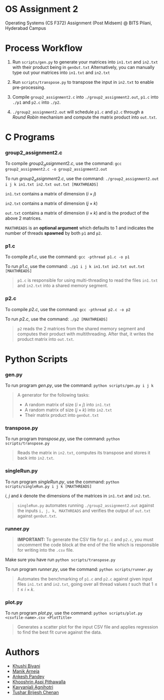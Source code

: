 # OS Assignment $2$

Operating Systems (CS F372) Assignment (Post Midsem) @ BITS Pilani, Hyderabad Campus

# Process Workflow

1. Run `scripts/gen.py` to generate your matrices into `in1.txt` and `in2.txt` with their product being in `genOut.txt` Alternatively, you can manually type out your matrices into `in1.txt` and `in2.txt`

2. Run `scripts/transpose.py` to transpose the input in `in2.txt` to enable pre-processing.

3. Compile `group2_assignment2.c` into `./group2_assignment2.out`, `p1.c` into `./p1` and `p2.c` into `./p2`.

4. `./group2_assignment2.out` will schedule `p1.c` and `p2.c` through a $Round \ Robin$ mechanism and compute the matrix product into `out.txt`.

# C Programs

### group2_assignment2.c

To compile $group2_assignment2.c$, use the command: `gcc group2_assignment2.c -o group2_assignment2.out`

To run $group2_assignment2.c$, use the command: `./group2_assignment2.out i j k in1.txt in2.txt out.txt [MAXTHREADS]`

`in1.txt` contains a matrix of dimension $(i \times j)$

`in2.txt` contains a matrix of dimension $(j \times k)$

`out.txt` contains a matrix of dimension $(i \times k)$ and is the product of the above $2$ matrices.

`MAXTHREADS` is an **optional argument** which defaults to $1$ and indicates the number of threads **spawned** by both `p1` and `p2`.

### p1.c

To compile $p1.c$, use the command: `gcc -pthread p1.c -o p1`

To run $p1.c$, use the command: `./p1 i j k in1.txt in2.txt out.txt [MAXTHREADS]`

> `p1.c` is responsible for using multi-threading to read the files `in1.txt` and `in2.txt` into a shared memory segment.

### p2.c

To compile $p2.c$, use the command: `gcc -pthread p2.c -o p2`

To run $p2.c$, use the command: `./p2 [MAXTHREADS]`

> `p2` reads the $2$ matrices from the shared memory segment and computes their product with multithreading. After that, it writes the product matrix into `out.txt`.

# Python Scripts

### gen.py

To run program $gen.py$, use the command: `python scripts/gen.py i j k`

> A generator for the following tasks:
>- A random matrix of size $(i \times j)$ into `in1.txt`
>- A random matrix of size $(j \times k)$ into `in2.txt`
>- Their matrix product into `genOut.txt`

### transpose.py

To run program $transpose.py$, use the command: `python scripts/transpose.py`

> Reads the matrix in `in2.txt`, computes its transpose and stores it back into `in2.txt`.

### singleRun.py

To run program $singleRun.py$, use the command: `python scripts/singleRun.py i j k [MAXTHREADS]`

$i$, $j$ and $k$ denote the dimensions of the matrices in `in1.txt` and `in2.txt`.

> `singleRun.py` automates running `./group2_assignment2.out` against the inputs `i, j, k, MAXTHREADS` and verifies the output of `out.txt` against `genOut.txt`.

### runner.py

> **IMPORTANT:** To generate the CSV file for `p1.c` and `p2.c`, you must uncomment the code block at the end of the file which is responsible for writing into the `.csv` file.

Make sure you have run `python scripts/transpose.py`

To run program $runner.py$, use the command: `python scripts/runner.py`

> Automates the benchmarking of `p1.c` and `p2.c` against given input files `in1.txt` and `in2.txt`, going over all thread values $t$ such that $1 \le t \le i \times k$.

### plot.py

To run program $plot.py$, use the command: `python scripts/plot.py <csvfile-name>.csv <PlotTitle>`

> Generates a scatter plot for the input CSV file and applies regression to find the best fit curve against the data.

# Authors

- [Khushi Biyani](https://www.github.com/?)
- [Manik Arneja](https://www.github.com/?)
- [Ankesh Pandey](https://www.github.com/?)
- [Khooshrin Aspi Pithawalla](https://www.github.com/?)
- [Kavyanjali Agnihotri](https://www.github.com/?)
- [Tushar Brijesh Chenan](https://www.github.com/?)
